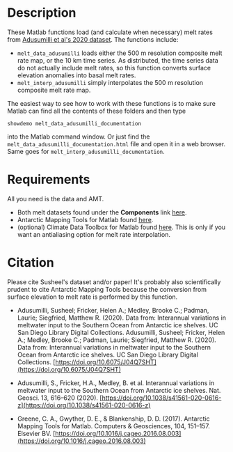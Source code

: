 # Description 
These Matlab functions load (and calculate when necessary) melt rates from [Adusumilli et al's 2020 dataset](https://library.ucsd.edu/dc/object/bb0448974g). The functions include:

- `melt_data_adusumilli` loads either the 500 m resolution composite melt rate map, or the 10 km time series. As distributed, the time series data do not actually include melt rates, so this function converts surface elevation anomalies into basal melt rates. 
- `melt_interp_adusumilli` simply interpolates the 500 m resolution composite melt rate map. 

The easiest way to see how to work with these functions is to make sure Matlab can find all the contents of these folders and then type 

    showdemo melt_data_adusumilli_documentation

into the Matlab command window. Or just find the `melt_data_adusumilli_documentation.html` file and open it in a web browser. Same goes for `melt_interp_adusumilli_documentation`.

# Requirements 
All you need is the data and AMT. 

- Both melt datasets found under the **Components** link [here](https://library.ucsd.edu/dc/object/bb0448974g).
- Antarctic Mapping Tools for Matlab found [here](https://www.mathworks.com/matlabcentral/fileexchange/47638).
- (optional) Climate Data Toolbox for Matlab found [here](https://github.com/chadagreene/CDT). This is only if you want an antialiasing option for melt rate interpolation. 


# Citation 
Please cite Susheel's dataset and/or paper! It's probably also scientifically prudent to cite Antarctic Mapping Tools because the conversion from surface elevation to melt rate is performed by this function. 

- Adusumilli, Susheel; Fricker, Helen A.; Medley, Brooke C.; Padman, Laurie; Siegfried, Matthew R. (2020). Data from: Interannual variations in meltwater input to the Southern Ocean from Antarctic ice shelves. UC San Diego Library Digital Collections. Adusumilli, Susheel; Fricker, Helen A.; Medley, Brooke C.; Padman, Laurie; Siegfried, Matthew R. (2020). Data from: Interannual variations in meltwater input to the Southern Ocean from Antarctic ice shelves. UC San Diego Library Digital Collections. [https://doi.org/10.6075/J04Q7SHT](https://doi.org/10.6075/J04Q7SHT)

- Adusumilli, S., Fricker, H.A., Medley, B. et al. Interannual variations in meltwater input to the Southern Ocean from Antarctic ice shelves. Nat. Geosci. 13, 616–620 (2020). [https://doi.org/10.1038/s41561-020-0616-z](https://doi.org/10.1038/s41561-020-0616-z)

- Greene, C. A., Gwyther, D. E., & Blankenship, D. D. (2017). Antarctic Mapping Tools for Matlab. Computers & Geosciences, 104, 151–157. Elsevier BV. [https://doi.org/10.1016/j.cageo.2016.08.003](https://doi.org/10.1016/j.cageo.2016.08.003)
